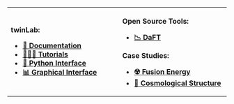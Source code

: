 <table>
<tr>
<th align="left">
<img width="400" height="1">

twinLab:

-   [📖 Documentation](https://digilab-ai.github.io/twinLab)
-   [👩🏾‍💻 Tutorials](https://github.com/digiLab-ai/twinLab-Tutorials)
-   [🧪 Python Interface](https://pypi.org/project/twinlab)
-   [📊 Graphical Interface](https://f2yq4lqtu5xle36mqgh5rprefe0xcilt.lambda-url.eu-west-2.on.aws)

</th>
<th align="left">
<img width="400" height="1">

Open Source Tools:

-   [📉 DaFT](https://github.com/digiLab-ai/daft)

Case Studies:

-   [☢️ Fusion Energy](https://github.com/digiLab-ai/NuclearFusion)
-   [🌌 Cosmological Structure](https://github.com/digiLab-ai/CosmologicalStructure)

</th>
</tr>
</table>
